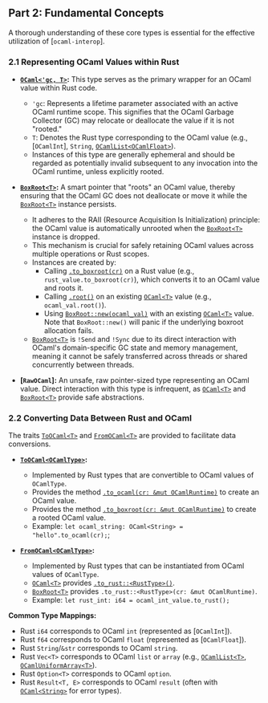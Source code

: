 ## Part 2: Fundamental Concepts

A thorough understanding of these core types is essential for the effective utilization of [`ocaml-interop`].

### 2.1 Representing OCaml Values within Rust

-   **[`OCaml<'gc, T>`](OCaml):** This type serves as the primary wrapper for an OCaml value within Rust code.
    -   `'gc`: Represents a lifetime parameter associated with an active OCaml runtime scope. This
        signifies that the OCaml Garbage Collector (GC) may relocate or deallocate the value if it
        is not "rooted."
    -   `T`: Denotes the Rust type corresponding to the OCaml value (e.g., [`OCamlInt`], `String`,
        [`OCamlList<OCamlFloat>`](OCamlList)).
    -   Instances of this type are generally ephemeral and should be regarded as potentially invalid
        subsequent to any invocation into the OCaml runtime, unless explicitly rooted.

-   **[`BoxRoot<T>`](BoxRoot):** A smart pointer that "roots" an OCaml value, thereby ensuring that the OCaml
    GC does not deallocate or move it while the [`BoxRoot<T>`](BoxRoot) instance persists.
    -   It adheres to the RAII (Resource Acquisition Is Initialization) principle: the OCaml value
        is automatically unrooted when the [`BoxRoot<T>`](BoxRoot) instance is dropped.
    -   This mechanism is crucial for safely retaining OCaml values across multiple operations or
        Rust scopes.
    -   Instances are created by:
        - Calling [`.to_boxroot(cr)`](ToOCaml::to_boxroot) on a Rust value (e.g., `rust_value.to_boxroot(cr)`), which
          converts it to an OCaml value and roots it.
        - Calling [`.root()`](OCaml::root) on an existing [`OCaml<T>`](OCaml) value (e.g., `ocaml_val.root()`).
        - Using [`BoxRoot::new(ocaml_val)`](BoxRoot::new) with an existing [`OCaml<T>`](OCaml) value. Note that
          `BoxRoot::new()` will panic if the underlying boxroot allocation fails.
    -   [`BoxRoot<T>`](BoxRoot) is `!Send` and `!Sync` due to its direct interaction with OCaml's
        domain-specific GC state and memory management, meaning it cannot be safely transferred
        across threads or shared concurrently between threads.

-   **[`RawOCaml`]:** An unsafe, raw pointer-sized type representing an OCaml value. Direct
    interaction with this type is infrequent, as [`OCaml<T>`](OCaml) and [`BoxRoot<T>`](BoxRoot) provide safe
    abstractions.

### 2.2 Converting Data Between Rust and OCaml

The traits [`ToOCaml<T>`](ToOCaml) and [`FromOCaml<T>`](FromOCaml) are provided to facilitate data conversions.

-   **[`ToOCaml<OCamlType>`](ToOCaml):**
    -   Implemented by Rust types that are convertible to OCaml values of `OCamlType`.
    -   Provides the method [`.to_ocaml(cr: &mut OCamlRuntime)`](ToOCaml::to_ocaml) to create an
        OCaml value.
    -   Provides the method [`.to_boxroot(cr: &mut OCamlRuntime)`](ToOCaml::to_boxroot) to create
        a rooted OCaml value.
    -   Example: `let ocaml_string: OCaml<String> = "hello".to_ocaml(cr);`;

-   **[`FromOCaml<OCamlType>`](FromOCaml):**
    -   Implemented by Rust types that can be instantiated from OCaml values of `OCamlType`.
    -   [`OCaml<T>`](OCaml) provides [`.to_rust::<RustType>()`](OCaml::to_rust).
    -   [`BoxRoot<T>`](BoxRoot) provides `.to_rust::<RustType>(cr: &mut OCamlRuntime)`.
    -   Example: `let rust_int: i64 = ocaml_int_value.to_rust();`

**Common Type Mappings:**
-   Rust `i64` corresponds to OCaml `int` (represented as [`OCamlInt`]).
-   Rust `f64` corresponds to OCaml `float` (represented as [`OCamlFloat`]).
-   Rust `String`/`&str` corresponds to OCaml `string`.
-   Rust `Vec<T>` corresponds to OCaml `list` or `array` (e.g., [`OCamlList<T>`](OCamlList),
    [`OCamlUniformArray<T>`](OCamlUniformArray)).
-   Rust `Option<T>` corresponds to OCaml `option`.
-   Rust `Result<T, E>` corresponds to OCaml `result` (often with [`OCaml<String>`](OCaml) for error types).
